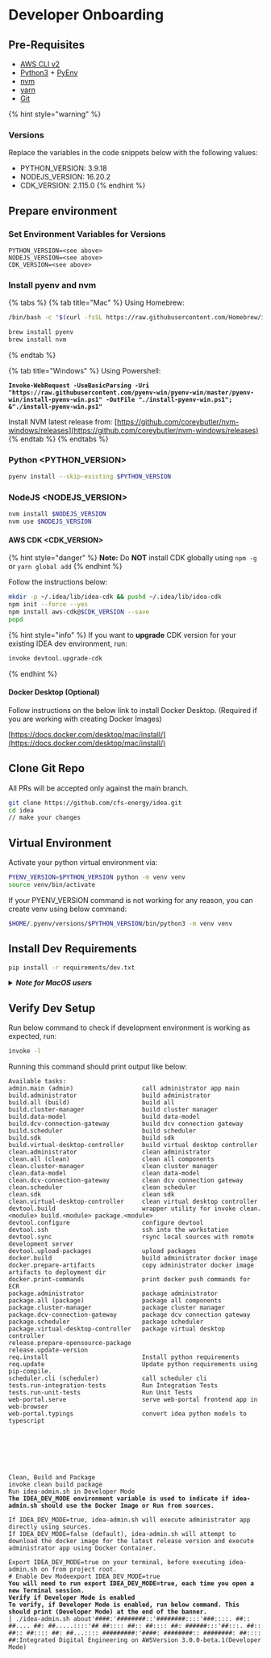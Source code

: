# Developer Onboarding

## Pre-Requisites

* [AWS CLI v2](https://docs.aws.amazon.com/cli/latest/userguide/getting-started-install.html)
* [Python3](https://www.python.org/downloads/) + [PyEnv](https://github.com/pyenv/pyenv)
* [nvm](https://github.com/nvm-sh/nvm)
* [yarn](https://yarnpkg.com/)
* [Git](https://git-scm.com/downloads)

{% hint style="warning" %}
### Versions

Replace the variables in the code snippets below with the following values:

* PYTHON\_VERSION: 3.9.18
* NODEJS\_VERSION: 16.20.2
* CDK\_VERSION: 2.115.0
{% endhint %}

## Prepare environment

### Set Environment Variables for Versions

```
PYTHON_VERSION=<see above>
NODEJS_VERSION=<see above>
CDK_VERSION=<see above>
```

### Install pyenv and nvm

{% tabs %}
{% tab title="Mac" %}
Using Homebrew:

```bash
/bin/bash -c "$(curl -fsSL https://raw.githubusercontent.com/Homebrew/install/HEAD/install.sh)"

brew install pyenv
brew install nvm
```
{% endtab %}

{% tab title="Windows" %}
Using Powershell:

<pre class="language-powershell"><code class="lang-powershell"><strong>Invoke-WebRequest -UseBasicParsing -Uri "https://raw.githubusercontent.com/pyenv-win/pyenv-win/master/pyenv-win/install-pyenv-win.ps1" -OutFile "./install-pyenv-win.ps1"; &#x26;"./install-pyenv-win.ps1"
</strong></code></pre>

Install NVM latest release from: [https://github.com/coreybutler/nvm-windows/releases](https://github.com/coreybutler/nvm-windows/releases)
{% endtab %}
{% endtabs %}

### Python \<PYTHON\_VERSION>

```bash
pyenv install --skip-existing $PYTHON_VERSION
```

### **NodeJS \<NODEJS\_VERSION>**

```bash
nvm install $NODEJS_VERSION
nvm use $NODEJS_VERSION
```

#### **AWS CDK \<CDK\_VERSION>**

{% hint style="danger" %}
**Note:** Do **NOT** install CDK globally using `npm -g` or `yarn global add`
{% endhint %}

Follow the instructions below:

```bash
mkdir -p ~/.idea/lib/idea-cdk && pushd ~/.idea/lib/idea-cdk
npm init --force --yes
npm install aws-cdk@$CDK_VERSION --save
popd
```

{% hint style="info" %}
If you want to **upgrade** CDK version for your existing IDEA dev environment, run:

```bash
invoke devtool.upgrade-cdk
```
{% endhint %}

#### **Docker Desktop (Optional)**

Follow instructions on the below link to install Docker Desktop. (Required if you are working with creating Docker Images)

[https://docs.docker.com/desktop/mac/install/](https://docs.docker.com/desktop/mac/install/)

## Clone Git Repo

All PRs will be accepted only against the main branch.

```bash
git clone https://github.com/cfs-energy/idea.git
cd idea
// make your changes
```

## Virtual Environment

Activate your python virtual environment via:

```bash
PYENV_VERSION=$PYTHON_VERSION python -m venv venv
source venv/bin/activate
```

If your PYENV\_VERSION command is not working for any reason, you can create venv using below command:

```bash
$HOME/.pyenv/versions/$PYTHON_VERSION/bin/python3 -m venv venv
```

## Install Dev Requirements

```bash
pip install -r requirements/dev.txt
```

<details>

<summary><em><strong>Note for MacOS users</strong></em></summary>

_**BigSur Note:**_ cryptography and orjson library requirements fail to install on MacOS BigSur.

To fix **cryptography**, follow the instructions mentioned here:\
[https://stackoverflow.com/questions/64919326/pip-error-installing-cryptography-on-big-sur](https://stackoverflow.com/questions/64919326/pip-error-installing-cryptography-on-big-sur)

```
env LDFLAGS="-L$(brew --prefix openssl@1.1)/lib" CFLAGS="-I$(brew --prefix openssl@1.1)/include" pip install cryptography==36.0.1
```

To fix **orjson**, run:

```
brew install rust
# Upgrade your pip
python3 -m pip install --upgrade pip
```

</details>

## Verify Dev Setup

Run below command to check if development environment is working as expected, run:

```bash
invoke -l
```

Running this command should print output like below:

<pre><code>Available tasks:
admin.main (admin)                   call administrator app main
build.administrator                  build administrator
build.all (build)                    build all
build.cluster-manager                build cluster manager
build.data-model                     build data-model
build.dcv-connection-gateway         build dcv connection gateway
build.scheduler                      build scheduler
build.sdk                            build sdk
build.virtual-desktop-controller     build virtual desktop controller
clean.administrator                  clean administrator
clean.all (clean)                    clean all components
clean.cluster-manager                clean cluster manager
clean.data-model                     clean data-model
clean.dcv-connection-gateway         clean dcv connection gateway
clean.scheduler                      clean scheduler
clean.sdk                            clean sdk
clean.virtual-desktop-controller     clean virtual desktop controller
devtool.build                        wrapper utility for invoke clean.&#x3C;module> build.&#x3C;module> package.&#x3C;module>
devtool.configure                    configure devtool
devtool.ssh                          ssh into the workstation
devtool.sync                         rsync local sources with remote development server
devtool.upload-packages              upload packages
docker.build                         build administrator docker image
docker.prepare-artifacts             copy administrator docker image artifacts to deployment dir
docker.print-commands                print docker push commands for ECR
package.administrator                package administrator
package.all (package)                package all components
package.cluster-manager              package cluster manager
package.dcv-connection-gateway       package dcv connection gateway
package.scheduler                    package scheduler
package.virtual-desktop-controller   package virtual desktop controller
release.prepare-opensource-package
release.update-version
req.install                          Install python requirements
req.update                           Update python requirements using pip-compile.
scheduler.cli (scheduler)            call scheduler cli
tests.run-integration-tests          Run Integration Tests
tests.run-unit-tests                 Run Unit Tests
web-portal.serve                     serve web-portal frontend app in web-browser
web-portal.typings                   convert idea python models to typescript







Clean, Build and Package
invoke clean build package
Run idea-admin.sh in Developer Mode
<strong>The IDEA_DEV_MODE environment variable is used to indicate if idea-admin.sh should use the Docker Image or Run from sources.
</strong>
If IDEA_DEV_MODE=true, idea-admin.sh will execute administrator app directly using sources.
If IDEA_DEV_MODE=false (default), idea-admin.sh will attempt to download the docker image for the latest release version and execute administrator app using Docker Container.

Export IDEA_DEV_MODE=true on your terminal, before executing idea-admin.sh on from project root.
# Enable Dev Modeexport IDEA_DEV_MODE=true
<strong>You will need to run export IDEA_DEV_MODE=true, each time you open a new Terminal session.
</strong><strong>Verify if Developer Mode is enabled
</strong><strong>To verify, if Developer Mode is enabled, run below command. This should print (Developer Mode) at the end of the banner.
</strong>| ./idea-admin.sh about'####:'########::'########::::'###::::. ##:: ##.... ##: ##.....::::'## ##:::: ##:: ##:::: ##: ######:::'##:::. ##:: ##:: ##:::: ##: ##...:::: #########:'####: ########:: ########: ##:::: ##:Integrated Digital Engineering on AWSVersion 3.0.0-beta.1(Developer Mode)
</code></pre>

